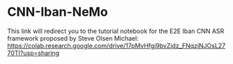 # CNN-Iban-NeMo

This link will redirect you to the tutorial notebook for the E2E Iban CNN ASR framework proposed by Steve Olsen Michael: https://colab.research.google.com/drive/17pMvHfgj9bvZjdz_FNqzjNJOsL2770TI?usp=sharing
